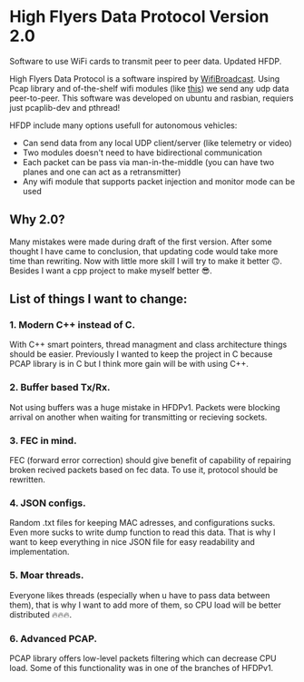 # High Flyers Data Protocol Version 2.0
Software to use WiFi cards to transmit peer to peer data. Updated HFDP.

High Flyers Data Protocol is a software inspired by [WifiBroadcast](https://github.com/rodizio1/ez-wifibroadcast/wiki).
Using Pcap library and of-the-shelf wifi modules (like [this](https://www.alfa.com.tw/service_1_detail/5.htm)) we send any udp data peer-to-peer.
This software was developed on ubuntu and rasbian, requiers just pcaplib-dev and pthread!

HFDP include many options usefull for autonomous vehicles:

  - Can send data from any local UDP client/server (like telemetry or video)
  - Two modules doesn't need to have bidirectional communication
  - Each packet can be pass via man-in-the-middle (you can have two planes and one can act as a retransmitter)
  - Any wifi module that supports packet injection and monitor mode can be used

## Why 2.0?

Many mistakes were made during draft of the first version. After some thought I have came to conclusion,
that updating code would take more time than rewriting. Now with little more skill I will try to make it better :upside_down_face:.
Besides I want a cpp project to make myself better :sunglasses:.

## List of things I want to change:

### 1. Modern C++ instead of C.
With C++ smart pointers, thread managment and class architecture things should be easier.
Previously I wanted to keep the project in C because PCAP library is in C but I think more gain will be with using C++.

### 2. Buffer based Tx/Rx.
Not using buffers was a huge mistake in HFDPv1. Packets were blocking arrival on another when waiting for transmitting or recieving sockets.

### 3. FEC in mind.
FEC (forward error correction) should give benefit of capability of repairing broken recived packets based on fec data.
To use it, protocol should be rewritten.

### 4. JSON configs.
Random .txt files for keeping MAC adresses, and configurations sucks. Even more sucks to write dump function to read this data.
That is why I want to keep everything in nice JSON file for easy readability and implementation.

### 5. Moar threads.
Everyone likes threads (especially when u have to pass data between them), that is why I want to add more of them, so CPU load will be better distributed :fire::fire::fire:.

### 6. Advanced PCAP.
PCAP library offers low-level packets filtering which can decrease CPU load. Some of this functionality was in one of the branches of HFDPv1.